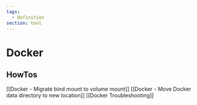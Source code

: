 ```yaml
---
tags:
  - Definition
section: tool
---
```

# Docker

## HowTos

[[Docker - Migrate bind mount to volume mount]]
[[Docker - Move Docker data directory to new location]]
[[Docker Troubleshooting]]
